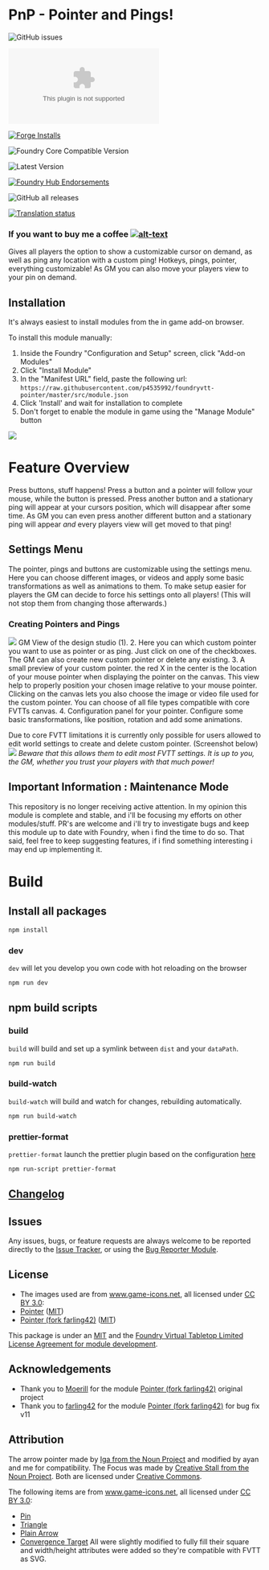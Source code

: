 # PnP - Pointer and Pings!


![GitHub issues](https://img.shields.io/github/issues-raw/p4535992/foundryvtt-pointer?style=for-the-badge)

![Latest Release Download Count](https://img.shields.io/github/downloads/p4535992/foundryvtt-pointer/latest/module.zip?color=2b82fc&label=DOWNLOADS&style=for-the-badge)

[![Forge Installs](https://img.shields.io/badge/dynamic/json?label=Forge%20Installs&query=package.installs&suffix=%25&url=https%3A%2F%2Fforge-vtt.com%2Fapi%2Fbazaar%2Fpackage%2Fpointer&colorB=006400&style=for-the-badge)](https://forge-vtt.com/bazaar#package=pointer)

![Foundry Core Compatible Version](https://img.shields.io/badge/dynamic/json.svg?url=https%3A%2F%2Fraw.githubusercontent.com%2Fp4535992%2Ffoundryvtt-pointer%2Fmaster%2Fsrc%2Fmodule.json&label=Foundry%20Version&query=$.compatibility.verified&colorB=orange&style=for-the-badge)

![Latest Version](https://img.shields.io/badge/dynamic/json.svg?url=https%3A%2F%2Fraw.githubusercontent.com%2Fp4535992%2Ffoundryvtt-pointer%2Fmaster%2Fsrc%2Fmodule.json&label=Latest%20Release&prefix=v&query=$.version&colorB=red&style=for-the-badge)

[![Foundry Hub Endorsements](https://img.shields.io/endpoint?logoColor=white&url=https%3A%2F%2Fwww.foundryvtt-hub.com%2Fwp-json%2Fhubapi%2Fv1%2Fpackage%2Fpointer%2Fshield%2Fendorsements&style=for-the-badge)](https://www.foundryvtt-hub.com/package/pointer/)

![GitHub all releases](https://img.shields.io/github/downloads/p4535992/foundryvtt-pointer/total?style=for-the-badge)

[![Translation status](https://weblate.foundryvtt-hub.com/widgets/pointer/-/287x66-black.png)](https://weblate.foundryvtt-hub.com/engage/pointer/)

### If you want to buy me a coffee [![alt-text](https://img.shields.io/badge/-Patreon-%23ff424d?style=for-the-badge)](https://www.patreon.com/p4535992)

Gives all players the option to show a customizable cursor on demand, as well as ping any location with a custom ping!
Hotkeys, pings, pointer, everything customizable!
As GM you can also move your players view to your pin on demand.

## Installation

It's always easiest to install modules from the in game add-on browser.

To install this module manually:
1.  Inside the Foundry "Configuration and Setup" screen, click "Add-on Modules"
2.  Click "Install Module"
3.  In the "Manifest URL" field, paste the following url:
`https://raw.githubusercontent.com/p4535992/foundryvtt-pointer/master/src/module.json`
4.  Click 'Install' and wait for installation to complete
5.  Don't forget to enable the module in game using the "Manage Module" button

![](doc/pnp.gif)

# Feature Overview

Press buttons, stuff happens!
Press a button and a pointer will follow your mouse, while the button is pressed. Press another button and a stationary ping will appear at your cursors position, which will disappear after some time. As GM you can even press another different button and a stationary ping will appear *and* every players view will get moved to that ping!

## Settings Menu

The pointer, pings and buttons are customizable using the settings menu. Here you can choose different images, or videos and apply some basic transformations as well as animations to them.
To make setup easier for players the GM can decide to force his settings onto all players! (This will not stop them from changing those afterwards.)

### Creating Pointers and Pings
![](doc/design_studio.webp)
GM View of the design studio (1).
2. Here you can which custom pointer you want to use as pointer or as ping. Just click on one of the checkboxes. The GM can also create new custom pointer or delete any existing.
3. A small preview of your custom pointer. the red X in the center is the location of your mouse pointer when displaying the pointer on the canvas. This view help to properly position your chosen image relative to your mouse pointer.
	Clicking on the canvas lets you also choose the image or video file used for the custom pointer. You can choose of all file types compatible with core FVTTs canvas.
4. Configuration panel for your pointer. Configure some basic transformations, like position, rotation and add some animations.

Due to core FVTT limitations it is currently only possible for users allowed to edit world settings to create and delete custom pointer. (Screenshot below)
![](doc/global_settings.webp)
*Beware that this allows them to edit most FVTT settings. It is up to you, the GM, whether you trust your players with that much power!*

## Important Information : Maintenance Mode
This repository is no longer receiving active attention. In my opinion this module is complete and stable, and i'll be focusing my efforts on other modules/stuff. PR's are welcome and i'll try to investigate bugs and keep this module up to date with Foundry, when i find the time to do so.
That said, feel free to keep suggesting features, if i find something interesting i may end up implementing it.


# Build

## Install all packages

```bash
npm install
```

### dev

`dev` will let you develop you own code with hot reloading on the browser

```bash
npm run dev
```

## npm build scripts

### build

`build` will build and set up a symlink between `dist` and your `dataPath`.

```bash
npm run build
```

### build-watch

`build-watch` will build and watch for changes, rebuilding automatically.

```bash
npm run build-watch
```

### prettier-format

`prettier-format` launch the prettier plugin based on the configuration [here](./.prettierrc)

```bash
npm run-script prettier-format
```

## [Changelog](./CHANGELOG.md)

## Issues

Any issues, bugs, or feature requests are always welcome to be reported directly to the [Issue Tracker](https://github.com/p4535992/foundryvtt-pointer/issues ), or using the [Bug Reporter Module](https://foundryvtt.com/packages/bug-reporter/).

## License

-  The images used are from www.game-icons.net, all licensed under [CC BY 3.0](https://creativecommons.org/licenses/by/3.0/):
- [Pointer](https://github.com/Moerill/fvtt-pointer) ([MIT](https://github.com/Moerill/fvtt-pointer/blob/master/LICENSE))
- [Pointer (fork farling42)](https://github.com/farling42/fvtt-pointer) ([MIT](https://github.com/farling42/fvtt-pointer/blob/master/LICENSE))

This package is under an [MIT](LICENSE) and the [Foundry Virtual Tabletop Limited License Agreement for module development](https://foundryvtt.com/article/license/).

## Acknowledgements

- Thank you to [Moerill](https://github.com/Moerill) for the module [Pointer (fork farling42)](https://github.com/Moerill/fvtt-pointer) original project
- Thank you to [farling42](https://github.com/farling42) for the module [Pointer (fork farling42)](https://github.com/farling42/fvtt-pointer) for bug fix v11

## Attribution

The arrow pointer made by [Iga from the Noun Project](https://thenounproject.com/term/pointer/1727334/) and modified by ayan and me for compatibility.
The Focus was made by [Creative Stall from the Noun Project](https://thenounproject.com/term/pointer/1727334/).
Both are licensed under [Creative Commons](https://creativecommons.org/licenses/by/3.0/us/legalcode).

The following items are from www.game-icons.net, all licensed under [CC BY 3.0](https://creativecommons.org/licenses/by/3.0/):
- [Pin](https://game-icons.net/1x1/delapouite/pin.html)
- [Triangle](https://game-icons.net/1x1/delapouite/triangle-target.html)
- [Plain Arrow](https://game-icons.net/1x1/delapouite/plain-arrow.html)
- [Convergence Target](https://game-icons.net/1x1/delapouite/convergence-target.html)
All were slightly modified to fully fill their square and width/height attributes were added so they're compatible with FVTT as SVG.
